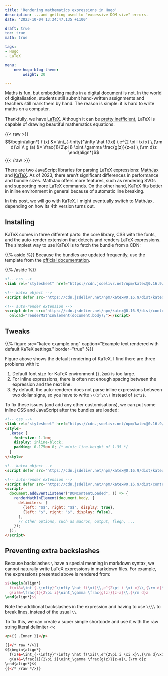 ```yaml
---
title: 'Rendering mathematics expressions in Hugo'
description: ...and getting used to "excessive DOM size" errors.
date: '2023-10-04 13:34:47.135 +1100'

draft: true
toc: true
math: true

tags:
- Hugo
- LaTeX

menu:
    new-hugo-blog-theme:
        weight: 20

---
```


Maths is fun, but embedding maths in a digital document is not. In the world of digitalisation, students still submit hand-written assignments and teachers still mark them by hand. The reason is simple: it is hard to write maths on a computer.

Thankfully, we have [LaTeX](https://www.latex-project.org/). Although it can be [pretty inefficient](https://journals.plos.org/plosone/article?id=10.1371/journal.pone.0115069), LaTeX is capable of drawing beautiful mathematics equations:

{{< raw >}}
$$\begin{align*}
  f (x) &= \int_{-\infty}^\infty \hat f(\xi) \,e^{2 \pi i \xi x} \,{\rm d}\xi \\
  g (a) &= \frac{1}{2\pi i} \oint_\gamma \frac{g(z)}{z-a} \,{\rm d}z
\end{align*}$$
{{< /raw >}}

There are two JavaScript libraries for parsing LaTeX expressions: [MathJax](https://www.mathjax.org/) and [KaTeX](https://www.katex.org/). As of 2023, there aren't significant differences in performance and bundle sizes. MathJax offers more features, such as rendering SVGs and supporting more LaTeX commands. On the other hand, KaTeX fits better in inline environment in general because of automatic line breaking.

In this post, we will go with KaTeX. I might eventually switch to MathJax, depending on how its 4th version turns out.

## Installing

KaTeX comes in three different parts: the core library, CSS with the fonts, and the auto-render extension that detects and renders LaTeX expressions. The simplest way to use KaTeX is to fetch the bundle from a CDN:

{{% aside %}}
Because the bundles are updated frequently, use the template from the [official documentation](https://katex.org/docs/browser#starter-template).

{{% /aside %}}

```html {path="layouts/partials/head.html"}
<!-- css -->
<link rel="stylesheet" href="https://cdn.jsdelivr.net/npm/katex@0.16.9/dist/katex.min.css" integrity="sha384-n8MVd4RsNIU0tAv4ct0nTaAbDJwPJzDEaqSD1odI+WdtXRGWt2kTvGFasHpSy3SV" crossorigin="anonymous">

<!-- katex object -->
<script defer src="https://cdn.jsdelivr.net/npm/katex@0.16.9/dist/katex.min.js" integrity="sha384-XjKyOOlGwcjNTAIQHIpgOno0Hl1YQqzUOEleOLALmuqehneUG+vnGctmUb0ZY0l8" crossorigin="anonymous"></script>

<!-- auto-render extension -->
<script defer src="https://cdn.jsdelivr.net/npm/katex@0.16.9/dist/contrib/auto-render.min.js" integrity="sha384-+VBxd3r6XgURycqtZ117nYw44OOcIax56Z4dCRWbxyPt0Koah1uHoK0o4+/RRE05" crossorigin="anonymous"
  onload="renderMathInElement(document.body);"></script>
```

## Tweaks

{{% figure src="katex-example.png" caption="Example text rendered with default KaTeX settings." border="true" %}}

Figure above shows the default rendering of KaTeX. I find there are three problems with it:

1. Default font size for KaTeX environment (`1.2em`) is too large.
2. For inline expressions, there is often not enough spacing between the expression and the next line.
3. By default, the auto-renderer does not parse inline expressions between two dollar signs, so you have to write `\\(x^2\\)` instead of `$x^2$`.

To fix these issues (and add any other customisations), we can put some inline CSS and JavaScript after the bundles are loaded:

```html {path="layouts/partials/head.html", hl_lines="3-9 16-26"}
<!-- css -->
<link rel="stylesheet" href="https://cdn.jsdelivr.net/npm/katex@0.16.9/dist/katex.min.css" integrity="sha384-n8MVd4RsNIU0tAv4ct0nTaAbDJwPJzDEaqSD1odI+WdtXRGWt2kTvGFasHpSy3SV" crossorigin="anonymous">
<style>
  .katex {
    font-size: 1.1em;
    display: inline-block;
    padding: 0.175em 0; /* mimic line-height of 1.35 */
  }
</style>

<!-- katex object -->
<script defer src="https://cdn.jsdelivr.net/npm/katex@0.16.9/dist/katex.min.js" integrity="sha384-XjKyOOlGwcjNTAIQHIpgOno0Hl1YQqzUOEleOLALmuqehneUG+vnGctmUb0ZY0l8" crossorigin="anonymous"></script>

<!-- auto-render extension -->
<script defer src="https://cdn.jsdelivr.net/npm/katex@0.16.9/dist/contrib/auto-render.min.js" integrity="sha384-+VBxd3r6XgURycqtZ117nYw44OOcIax56Z4dCRWbxyPt0Koah1uHoK0o4+/RRE05" crossorigin="anonymous"></script>
<script>
  document.addEventListener("DOMContentLoaded", () => {
    renderMathInElement(document.body, {
      delimiters: [
        {left: "$$", right: "$$", display: true},
        {left: "$", right: "$", display: false},
      ],
      // other options, such as macros, output, fleqn, ...
    });
  });
</script>
```

## Preventing extra backslashes

Because backslashes `\` have a special meaning in markdown syntax, we cannot naturally write LaTeX expressions in markdown files. For example, the expressions presented above is rendered from:

```latex
$$\begin{align*}
  f(x)&=\int_{-\infty}^\infty \hat f(\xi)\\,e^{2\pi i \xi x}\\,{\rm d}\xi\\\\
  g(a)&=\frac{1}{2\pi i}\oint_\gamma \frac{g(z)}{z-a}\\,{\rm d}z
\end{align*}$$
```

Note the additional backslashes in the expression and having to use `\\\\` to break lines, instead of the usual `\\`.

To fix this, we can create a super simple shortcode and use it with the raw string literal delimiter `<>`:

```html {path="layouts/shortcode/raw.html"}
<p>{{ .Inner }}</p>
```

```html {path="content/posts/example.md"}
{{</* raw */>}}
$$\begin{align*}
  f(x)&=\int_{-\infty}^\infty \hat f(\xi)\,e^{2\pi i \xi x}\,{\rm d}\xi\\
  g(a)&=\frac{1}{2\pi i}\oint_\gamma \frac{g(z)}{z-a}\,{\rm d}z
\end{align*}$$
{{</* /raw */>}}
```